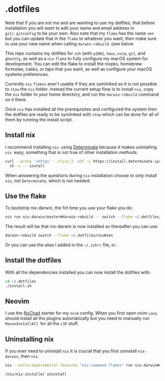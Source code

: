 # .dotfiles

Note that if you are not me and are wanting to use my dotfiles, that before installation you will want to edit your name and email address in `git/.gitconfig` to be your own. Also note that my `flake` has the name `zen` but you can update that in the `flake` to whatever you want, then make sure to use your new name when calling `darwin-rebuild`. (see below

This repo contains my dotfiles for `zsh` (with `p10k`), `tmux`, `nvim`, `git`, and `ghostty`, as well as a `nix` `flake` to fully configure my macOS system for development. You can edit the flake to install the nixpks, homebrew formulae, casks, or taps that yuo want, as well as configure your macOS systems preferences.

Currently `nix` `flakes` aren't usable if they are symlinked so it is not possible to `stow` the `nix` folder. Instead the current setup flow is to install `nix`, copy the `nix` folder to your home directory, and run the `darwin-rebuild` command on it there.

Once `nix` has installed all the prerequisites and configured the system then the dotfiles are ready to be symlinked with `stow` which can be done for all of them by running the install script.

## Install nix

I recommend installing `nix `using [Determinate](https://github.com/DeterminateSystems/nix-installer) because it makes unintalling `nix `easy, something that is not true of other installation methods.

```bash
curl --proto '=https' --tlsv1.2 -sSf -L https://install.determinate.systems/nix | \
  sh -s -- install
```

When answering the questions during `nix` installation choose to only install `nix`, not `Determinate`, which is not needed.

## Use the flake

To bootstrip nix-darwin, the firt time you use your flake you do:

```bash
nix run nix-darwin/master#darwin-rebuild -- switch --flake ~/.dotfiles/nix#zen
```

The result will be that nix-darwin is now installed so thereafter you can use:

```bash
darwin-rebuild switch --flake ~/.dotfiles/nix#zen
```

Or you can use the alias I added in the `~/.zshrc` file, `dr`.

## Install the dotfiles

With all the dependencies installed you can now install the dotfiles with:

```bash
cd ~/.dotfiles
./install.sh
```

## Neovim

I use the [NvChad](https://nvchad.com/docs/quickstart/install) starter for my `nvim` config. When you first open nvim `Lazy` should install all the plugins automatically but you need to manually run `MasonInstallAll `for all the `LSP` stuff.

## Uninstalling nix

If you ever need to uninstall `nix` it is crucial that you first uninstall `nix-darwin`, then `nix`.

```bash
nix --extra-experimental-features "nix-command flakes" run nix-darwin#darwin-uninstaller
```

```bash
/nix/nix-installer uninstall
```
